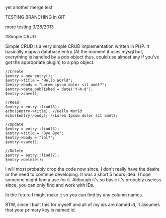 yet another merge test



TESTING BRANCHING in GIT


more testing 3/28/2013

#Simple CRUD

Simple CRUD is a very simple CRUD implementation written in PHP. It basically maps a database entry (At the moment it uses mysql but, everything is handled by a pdo object thus, could use almost any if you've got the appropriate plugin) to a php object.


    //Create
    $entry = new entry();
    $entry->title = "Hello World";
    $entry->body = "Lorem ipsum dolor sit amet?";
    $entry->date_published = date('Y-m-d');
    $entry->save();

    //Read
    $entry = entry::find(3);
    echo($entry->title); //Hello World
    echo($entry->body); //Lorem Ipsum dolor sit amet?;

    //Update
    $entry = entry::find(3);
    $entry->title = "Bye Bye";
    $entry->body = "lol?";
    $entry->save();

    //Delete
    $entry = entry::find(7);
    $entry->delete();

I will most probably drop the code now since, I don't really have the desire or the need to continue developing. It was a short 5 hours idea. I hope someone might find a use for it. Although it's so basic it's probably useless since, you can only find and work with IDs.

In the future I might make it so you can find by any column names.

BTW, since I built this for myself and all of my ids are named id, it assumes that your primary key is named id.
